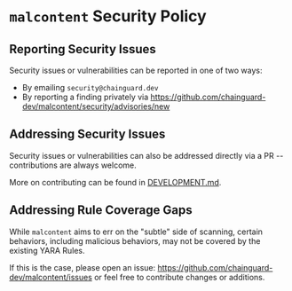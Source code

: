 # `malcontent` Security Policy

## Reporting Security Issues

Security issues or vulnerabilities can be reported in one of two ways:
- By emailing `security@chainguard.dev`
- By reporting a finding privately via https://github.com/chainguard-dev/malcontent/security/advisories/new

## Addressing Security Issues

Security issues or vulnerabilities can also be addressed directly via a PR -- contributions are always welcome.

More on contributing can be found in [DEVELOPMENT.md](DEVELOPMENT.md).

## Addressing Rule Coverage Gaps

While `malcontent` aims to err on the "subtle" side of scanning, certain behaviors, including malicious behaviors, may not be covered by the existing YARA Rules.

If this is the case, please open an issue: https://github.com/chainguard-dev/malcontent/issues or feel free to contribute changes or additions.
